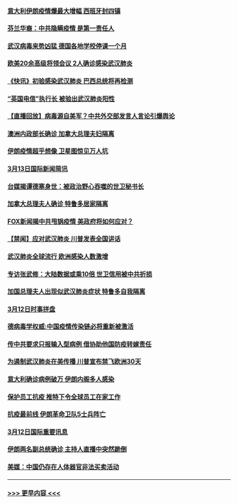 #### [意大利伊朗疫情爆最大增幅 西班牙封四镇](../pages/prog202/a102798969.md?t=03140031) 
#### [芬兰华裔：中共隐瞒疫情 是第一责任人](../pages/prog202/a102798951.md?t=03140031) 
#### [武汉病毒来势凶猛 德国各地学校停课一个月](../pages/prog202/a102798978.md?t=03140031) 
#### [欧美20余高级将领会议 2人确诊感染武汉肺炎](../pages/prog202/a102798930.md?t=03140031) 
#### [《快讯》初验感染武汉肺炎 巴西总统将再检测](../pages/prog202/a102798917.md?t=03140031) 
#### [“英国电信”执行长 被验出武汉肺炎阳性](../pages/prog202/a102798904.md?t=03140031) 
#### [【直播回放】病毒源自美军？中共外交部发言人言论引爆舆论](../pages/prog202/a102798842.md?t=03140031) 
#### [澳洲内政部长确诊 加拿大总理夫妇隔离](../pages/prog202/a102798781.md?t=03140031) 
#### [伊朗疫情超乎想像 卫星图惊见万人坑](../pages/prog202/a102798711.md?t=03140031) 
#### [3月13日国际新闻简讯](../pages/prog202/a102798719.md?t=03140031) 
#### [台媒揭谭德塞身世：被政治野心吞噬的世卫秘书长](../pages/prog202/a102798536.md?t=03140031) 
#### [加拿大总理夫人确诊 特鲁多居家隔离](../pages/prog202/a102798517.md?t=03140031) 
#### [FOX新闻揭中共甩锅疫情 美政府将如何应对？](../pages/prog202/a102798399.md?t=03140031) 
#### [【禁闻】应对武汉肺炎 川普发表全国讲话](../pages/prog202/a102798327.md?t=03140031) 
#### [武汉肺炎全球流行 欧洲感染人数激增](../pages/prog202/a102798382.md?t=03140031) 
#### [专访张武修：大陆数据或乘10倍 世卫信用被中共折损](../pages/prog202/a102798376.md?t=03140031) 
#### [加国总理夫人出现似武汉肺炎症状 特鲁多自我隔离](../pages/prog202/a102798326.md?t=03140031) 
#### [3月12日时事拼盘](../pages/prog202/a102798314.md?t=03140031) 
#### [德病毒学权威:中国疫情传染链必将重新被激活](../pages/prog202/a102798303.md?t=03140031) 
#### [传中共要求只报输入型病例  借协助他国防疫转嫁责任](../pages/prog202/a102798279.md?t=03140031) 
#### [为遏制武汉肺炎在美传播 川普宣布禁飞欧洲30天](../pages/prog202/a102798249.md?t=03140031) 
#### [意大利确诊病例破万 伊朗内阁多人感染](../pages/prog202/a102798155.md?t=03140031) 
#### [保护员工抗疫 推特下令全球员工在家工作](../pages/prog202/a102798053.md?t=03140031) 
#### [抗疫最前线 伊朗革命卫队5士兵阵亡](../pages/prog202/a102798033.md?t=03140031) 
#### [3月12日国际重要讯息](../pages/prog202/a102797939.md?t=03140031) 
#### [伊朗两名副总统确诊 主持人直播中突然跪倒](../pages/prog202/a102797898.md?t=03140031) 
#### [美媒：中国仍存在人体器官非法买卖活动](../pages/prog202/a102797745.md?t=03140031) 

----
#### [ >>> 更早内容 <<< ](../indexes/prog202-earlier.md)

